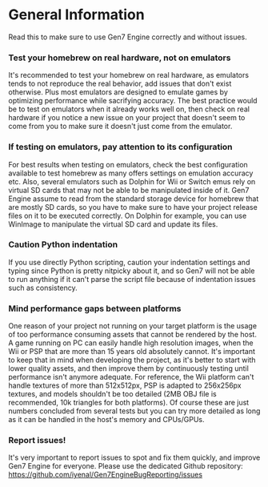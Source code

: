 # General Information

Read this to make sure to use Gen7 Engine correctly and without issues.

### Test your homebrew on real hardware, not on emulators

It's recommended to test your homebrew on real hardware, as emulators tends to not reproduce the real behavior, add issues that don't exist otherwise. Plus most emulators are designed to emulate games by optimizing performance while sacrifying accuracy.
The best practice would be to test on emulators when it already works well on, then check on real hardware if you notice a new issue on your project that doesn't seem to come from you to make sure it doesn't just come from the emulator.

### If testing on emulators, pay attention to its configuration

For best results when testing on emulators, check the best configuration available to test homebrew as many offers settings on emulation accuracy etc. Also, several emulators such as Dolphin for Wii or Switch emus rely on virtual SD cards that may not be able to be manipulated inside of it. Gen7 Engine assume to read from the standard storage device for homebrew that are mostly SD cards, so you have to make sure to have your project release files on it to be executed correctly.
On Dolphin for example, you can use WinImage to manipulate the virtual SD card and update its files.

### Caution Python indentation

If you use directly Python scripting, caution your indentation settings and typing since Python is pretty nitpicky about it, and so Gen7 will not be able to run anything if it can't parse the script file because of indentation issues such as consistency.

### Mind performance gaps between platforms

One reason of your project not running on your target platform is the usage of too performance consuming assets that cannot be rendered by the host. A game running on PC can easily handle high resolution images, when the Wii or PSP that are more than 15 years old absolutely cannot. It's important to keep that in mind when developing the project, as it's better to start with lower quality assets, and then improve them by continuously testing until performance isn't anymore adequate.
For reference, the Wii platform can't handle textures of more than 512x512px, PSP is adapted to 256x256px textures, and models shouldn't be too detailed (2MB OBJ file is recommended, 10k triangles for both platforms). Of course these are just numbers concluded from several tests but you can try more detailed as long as it can be handled in the host's memory and CPUs/GPUs.

### Report issues!

It's very important to report issues to spot and fix them quickly, and improve Gen7 Engine for everyone. Please use the dedicated Github repository: https://github.com/iyenal/Gen7EngineBugReporting/issues
